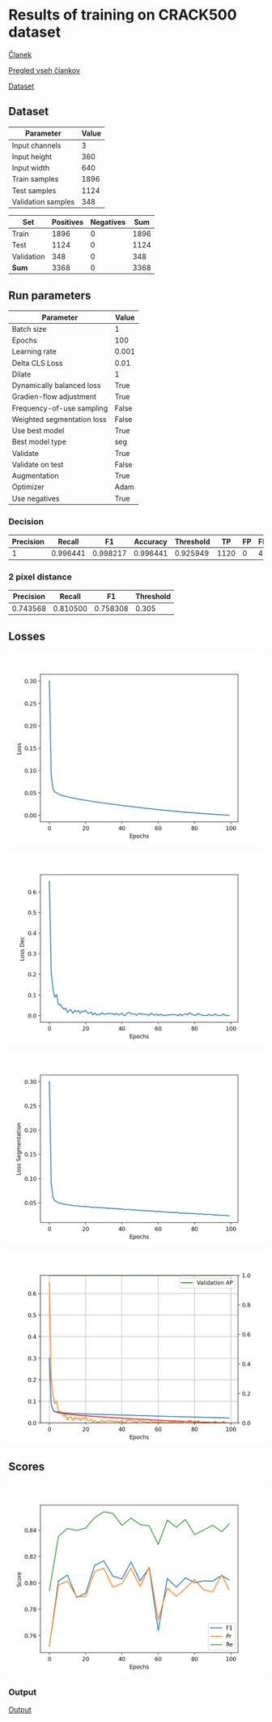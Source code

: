 # Results of training on CRACK500 dataset

[Članek](https://ieeexplore.ieee.org/stamp/stamp.jsp?tp=&arnumber=9680172)

[Pregled vseh člankov](https://docs.google.com/spreadsheets/d/1AUmJ-JQtpvQt3Rs0maRirAxbBW6zBOBaPq1kVDSdvK0/edit?usp=sharing)

[Dataset](https://github.com/fyangneil/pavement-crack-detection)

## Dataset

| Parameter         | Value       |
| -----------       | ----------- |
| Input channels    | 3           |
| Input height      | 360         |
| Input width       | 640         |
| Train samples     | 1896        |
| Test samples      | 1124        |
| Validation samples| 348         |

| Set         | Positives   | Negatives   |  Sum        |
| ----------- | ----------- | ----------- | ----------- |
| Train       | 1896        | 0           | 1896        |
| Test        | 1124        | 0           | 1124        |
| Validation  | 348         | 0           | 348         |
| **Sum**     | 3368        | 0           | 3368        |

## Run parameters

| Parameter                      | Value       |
| -----------                    | ----------- |
| Batch size                     | 1           |
| Epochs                         | 100         |
| Learning rate                  | 0.001       |
| Delta CLS Loss                 | 0.01        |
| Dilate                         | 1           |
| Dynamically balanced loss      | True        |
| Gradien-flow adjustment        | True        |
| Frequency-of-use sampling      | False       |
| Weighted segmentation loss     | False       |
| Use best model                 | True        |
| Best model type                | seg         |
| Validate                       | True        |
| Validate on test               | False       |
| Augmentation                   | True        |
| Optimizer                      | Adam        |
| Use negatives                  | True        |

### Decision
| Precision | Recall   | F1       | Accuracy | Threshold | TP   | FP   | FN   | TN   |
| ----------| ---------| ---------|----------|-----------|------|------|------|------|
| 1         | 0.996441 | 0.998217 | 0.996441 | 0.925949  | 1120 | 0    | 4    | 0    |

### 2 pixel distance
| Precision     | Recall       | F1           | Threshold |
| --------------| -------------| -------------|-----------|
| 0.743568      | 0.810500     | 0.758308     | 0.305     |

## Losses

![Loss](./loss.png)

![Dec Loss](./loss_dec.png)

![Seg Loss](./loss_seg.png)

![Val Loss](./loss_val.png)

## Scores

![Scores](./scores.png)

### Output

[Output](./crack500_run6_5.out)